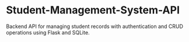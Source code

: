 # Student-Management-System-API
Backend API for managing student records with authentication and CRUD operations using Flask and SQLite.
